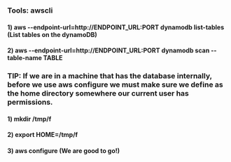 ### Tools: awscli

#### 1) aws --endpoint-url=http://ENDPOINT_URL:PORT dynamodb list-tables (List tables on the dynamoDB)

#### 2) aws --endpoint-url=http://ENDPOINT_URL:PORT dynamodb scan --table-name TABLE

### TIP: If we are in a machine that has the database internally, before we use aws configure we must make sure we define as the home directory somewhere our current user has permissions.

#### 1) mkdir /tmp/f

#### 2) export HOME=/tmp/f

#### 3) aws configure (We are good to go!)
